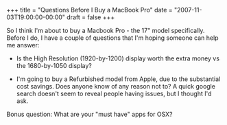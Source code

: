+++
title = "Questions Before I Buy a MacBook Pro"
date = "2007-11-03T19:00:00-00:00"
draft = false
+++

So I think I'm about to buy a Macbook Pro - the 17" model specifically. Before I
do, I have a couple of questions that I'm hoping someone can help me answer:

-   Is the High Resolution (1920-by-1200) display worth the extra money
    vs the 1680-by-1050 display?

-   I'm going to buy a Refurbished model from Apple, due to the
    substantial cost savings. Does anyone know of any reason not to? A
    quick google search doesn't seem to reveal people having issues, but
    I thought I'd ask.

Bonus question: What are your "must have" apps for OSX?

